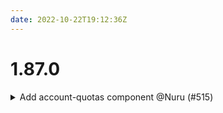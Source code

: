 ```yaml
---
date: 2022-10-22T19:12:36Z
---
```


# 1.87.0

<details>
  <summary>Add account-quotas component @Nuru (#515)</summary>

### what

- Add `account-quotas` component to manage account service quota increase requests

### why

- Add service quotas to the infrastructure that can be represented in code

### notes

Cloud Posse has a [service quotas module](https://github.com/cloudposse/terraform-aws-service-quotas), but it has issues, such as not allowing the service to be specified by name, and not having well documented inputs. It also takes a list input, but Atmos does not merge lists, so a map input is more appropriate. Overall I like this component better, and if others do, too, I will replace the existing module (only at version 0.1.0) with this code.  

</details>